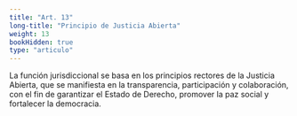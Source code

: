 ```yaml
---
title: "Art. 13"
long-title: "Principio de Justicia Abierta"
weight: 13
bookHidden: true
type: "articulo"
---
```

La función jurisdiccional se basa en los principios rectores de la Justicia Abierta, que se manifiesta en la transparencia, participación y colaboración, con el fin de garantizar el Estado de Derecho, promover la paz social y fortalecer la democracia.